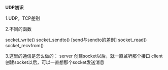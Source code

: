 **UDP初识**

1.UDP，TCP差别

2.不同的函数

socket_write()    socket_sendto()  [send与sendto的差别]
socket_read()     socket_recvfrom()

3.这里的通信是怎么做的：
  server 创建socket以后，就一直监听那个接口
  client 创建socket以后，可以一直想那个socket发送消息
